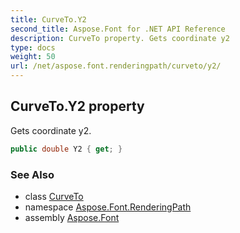 ```yaml
---
title: CurveTo.Y2
second_title: Aspose.Font for .NET API Reference
description: CurveTo property. Gets coordinate y2
type: docs
weight: 50
url: /net/aspose.font.renderingpath/curveto/y2/
---
```

## CurveTo.Y2 property

Gets coordinate y2.

```csharp
public double Y2 { get; }
```

### See Also

* class [CurveTo](../)
* namespace [Aspose.Font.RenderingPath](../../curveto/)
* assembly [Aspose.Font](../../../)


